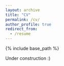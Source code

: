 ```yaml
---
layout: archive
title: "CV"
permalink: /cv/
author_profile: true
redirect_from:
  - /resume
---
```


{% include base_path %}

Under construction :) 
